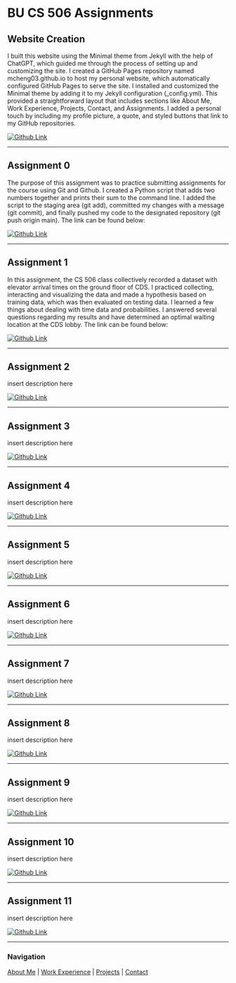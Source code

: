 # BU CS 506 Assignments

## Website Creation
I built this website using the Minimal theme from Jekyll with the help of ChatGPT, which guided me through the process of setting up and customizing the site. I created a GitHub Pages repository named mcheng03.github.io to host my personal website, which automatically configured GitHub Pages to serve the site. I installed and customized the Minimal theme by adding it to my Jekyll configuration (_config.yml). This provided a straightforward layout that includes sections like About Me, Work Experience, Projects, Contact, and Assignments. I added a personal touch by including my profile picture, a quote, and styled buttons that link to my GitHub repositories. 

[![Github Link](https://img.shields.io/badge/GitHub-Link-blue?style=for-the-badge&logo=github)](https://github.com/mcheng03/mcheng03.github.io/)

---

## Assignment 0
The purpose of this assignment was to practice submitting assignments for the course using Git and Github. I created a Python script that adds two numbers together and prints their sum to the command line. I added the script to the staging area (git add), committed my changes with a message (git commit), and finally pushed my code to the designated repository (git push origin main). The link can be found below:

[![Github Link](https://img.shields.io/badge/GitHub-Link-blue?style=for-the-badge&logo=github)](https://github.com/mcheng03/mchg-assignment-0)

---

## Assignment 1
In this assignment, the CS 506 class collectively recorded a dataset with elevator arrival times on the ground floor of CDS. I practiced collecting, interacting and visualizing the data and made a hypothesis based on training data, which was then evaluated on testing data. I learned a few things about dealing with time data and probabilities. I answered several questions regarding my results and have determined an optimal waiting location at the CDS lobby. The link can be found below:

[![Github Link](https://img.shields.io/badge/GitHub-Link-blue?style=for-the-badge&logo=github)](https://github.com/mcheng03/mchg-assignment-1)

---

## Assignment 2
insert description here

[![Github Link](https://img.shields.io/badge/GitHub-Link-blue?style=for-the-badge&logo=github)](https://github.com/mcheng03/mchg-assignment-2)

---

## Assignment 3
insert description here

[![Github Link](https://img.shields.io/badge/GitHub-Link-blue?style=for-the-badge&logo=github)](https://github.com/mcheng03/mchg-assignment-3)

---

## Assignment 4
insert description here

[![Github Link](https://img.shields.io/badge/GitHub-Link-blue?style=for-the-badge&logo=github)](https://github.com/mcheng03/mchg-assignment-4)

---

## Assignment 5
insert description here

[![Github Link](https://img.shields.io/badge/GitHub-Link-blue?style=for-the-badge&logo=github)](https://github.com/mcheng03/mchg-assignment-5)

---

## Assignment 6
insert description here

[![Github Link](https://img.shields.io/badge/GitHub-Link-blue?style=for-the-badge&logo=github)](https://github.com/mcheng03/mchg-assignment-6)

---

## Assignment 7
insert description here

[![Github Link](https://img.shields.io/badge/GitHub-Link-blue?style=for-the-badge&logo=github)](https://github.com/mcheng03/mchg-assignment-7)

---

## Assignment 8
insert description here

[![Github Link](https://img.shields.io/badge/GitHub-Link-blue?style=for-the-badge&logo=github)](https://github.com/mcheng03/mchg-assignment-8)

---

## Assignment 9
insert description here

[![Github Link](https://img.shields.io/badge/GitHub-Link-blue?style=for-the-badge&logo=github)](https://github.com/mcheng03/mchg-assignment-9)

---

## Assignment 10
insert description here

[![Github Link](https://img.shields.io/badge/GitHub-Link-blue?style=for-the-badge&logo=github)](https://github.com/mcheng03/mchg-assignment-10)

---

## Assignment 11
insert description here

[![Github Link](https://img.shields.io/badge/GitHub-Link-blue?style=for-the-badge&logo=github)](https://github.com/mcheng03/mchg-assignment-11)

---

### Navigation

[About Me](/) | [Work Experience](work-experience.html) | [Projects](projects.html) | [Contact](contact.html)

